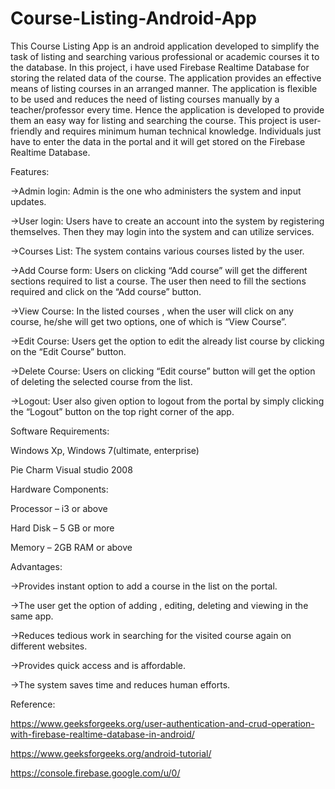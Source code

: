 # Course-Listing-Android-App


This Course Listing App is an android application developed to simplify the task of listing and searching various professional or academic courses it to the database.
In this project, i have used Firebase Realtime Database for storing the related data of the course. The application provides an effective means of listing courses in an arranged manner.
The application is flexible to be used and reduces the need of listing courses manually by a teacher/professor every time.  Hence the application is developed to provide them an easy way for listing and searching the course.
This project is user-friendly and requires minimum human technical knowledge. Individuals just have to enter the data in the portal and it will get stored on the Firebase Realtime Database.

Features:

->Admin login: Admin is the one who administers the system and input updates.

->User login: Users have to create an account into the system by registering themselves. Then they may login into the system and can utilize services.

->Courses List: The system contains various courses listed by the user.

->Add Course form: Users on clicking “Add course” will get the different sections required to list a course. The user then need to fill the sections required and click on the “Add course” button.

->View Course: In the listed courses , when the user will click on any course, he/she will get two options, one of which is “View Course”.

->Edit Course: Users get the option to edit the already list course by clicking on the “Edit Course” button.

->Delete Course: Users on clicking “Edit course” button will get the option of deleting the selected course from the list.

->Logout: User also given option to logout from the portal by simply clicking the “Logout” button on the top right corner of the app.



Software Requirements:

Windows Xp, Windows 7(ultimate, enterprise) 

Pie Charm
Visual studio 2008 


Hardware Components:

Processor – i3 or above

Hard Disk – 5 GB or more

Memory – 2GB RAM or above


Advantages:

->Provides instant option to add a course in the list on the portal.

->The user get the option of adding , editing, deleting and viewing in the same app.

->Reduces tedious work in searching for the visited course again on different websites.

->Provides quick access and is affordable.

->The system saves time and reduces human efforts.





Reference:

https://www.geeksforgeeks.org/user-authentication-and-crud-operation-with-firebase-realtime-database-in-android/ 

https://www.geeksforgeeks.org/android-tutorial/

https://console.firebase.google.com/u/0/

